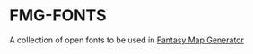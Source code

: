 # FMG-FONTS

A collection of open fonts to be used in [Fantasy Map Generator](https://github.com/Azgaar/Fantasy-Map-Generator)